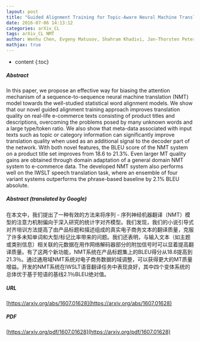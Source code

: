 ```yaml
---
layout: post
title: "Guided Alignment Training for Topic-Aware Neural Machine Translation"
date: 2016-07-06 14:13:12
categories: arXiv_CL
tags: arXiv_CL NMT
author: Wenhu Chen, Evgeny Matusov, Shahram Khadivi, Jan-Thorsten Peter
mathjax: true
---
```


* content
{:toc}

##### Abstract
In this paper, we propose an effective way for biasing the attention mechanism of a sequence-to-sequence neural machine translation (NMT) model towards the well-studied statistical word alignment models. We show that our novel guided alignment training approach improves translation quality on real-life e-commerce texts consisting of product titles and descriptions, overcoming the problems posed by many unknown words and a large type/token ratio. We also show that meta-data associated with input texts such as topic or category information can significantly improve translation quality when used as an additional signal to the decoder part of the network. With both novel features, the BLEU score of the NMT system on a product title set improves from 18.6 to 21.3%. Even larger MT quality gains are obtained through domain adaptation of a general domain NMT system to e-commerce data. The developed NMT system also performs well on the IWSLT speech translation task, where an ensemble of four variant systems outperforms the phrase-based baseline by 2.1% BLEU absolute.

##### Abstract (translated by Google)
在本文中，我们提出了一种有效的方法来将序列 - 序列神经机器翻译（NMT）模型的注意力机制偏向于深入研究的统计字对齐模型。我们发现，我们的小说引导式对齐培训方法提高了由产品标题和描述组成的真实电子商务文本的翻译质量，克服了许多未知单词和大型/标记比率带来的问题。我们还表明，与输入文本（如主题或类别信息）相关联的元数据在用作网络解码器部分的附加信号时可以显着提高翻译质量。有了这两个新功能，NMT系统在产品标题集上的BLEU得分从18.6提高到21.3％。通过通用域NMT系统对电子商务数据的域调整，可以获得更大的MT质量增益。开发的NMT系统在IWSLT语音翻译任务中表现良好，其中四个变体系统的总体优于基于短语的基线2.1％BLEU绝对值。

##### URL
[https://arxiv.org/abs/1607.01628](https://arxiv.org/abs/1607.01628)

##### PDF
[https://arxiv.org/pdf/1607.01628](https://arxiv.org/pdf/1607.01628)

